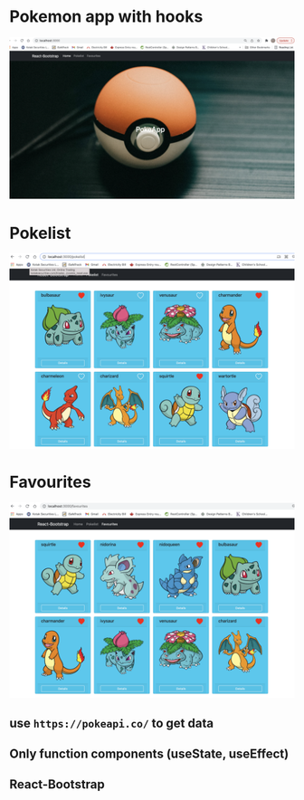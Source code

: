 # Pokemon app with hooks
![Home](./public/home.png)
# Pokelist
![Home](./public/pokemonList.png)

# Favourites
![Favourites](./public/pokemon-fav.png)
## use `https://pokeapi.co/` to get data
## Only function components (useState, useEffect)
## React-Bootstrap